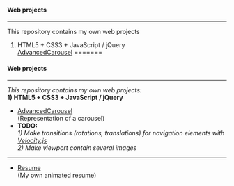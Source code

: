 #### Web projects
---
This repository contains my own web projects		
1) HTML5 + CSS3 + JavaScript / jQuery		
[AdvancedCarousel](https://github.com/DmitriiSer/WebProjects/tree/master/AdvancedCarousel)
=======
#### Web projects
---  
*This repository contains my own web projects:*  
**1) HTML5 + CSS3 + JavaScript / jQuery**
* [AdvancedCarousel](https://github.com/DmitriiSer/WebProjects/tree/master/AdvancedCarousel)  
 (Representation of a carousel)
 * **TODO:**  
   *1) Make transitions (rotations, translations) for navigation elements with [Velocity.js](http://VelocityJS.org)*  
   *2) Make viewport contain several images*
 ***
* [Resume](https://github.com/DmitriiSer/WebProjects/tree/master/Resume)  
 (My own animated resume)
